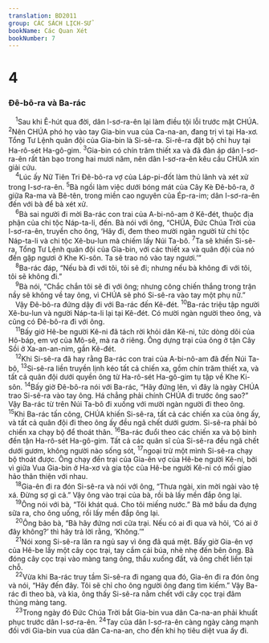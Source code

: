 ```yaml
---
translation: BD2011
group: CÁC SÁCH LỊCH-SỬ
bookName: Các Quan Xét 
bookNumber: 7
---
```


<div class="title"><h1>4</h1><h3>Ðê-bô-ra và Ba-rác</h3></div>
<span class="verse cac_4_1"> <sup>1</sup>Sau khi Ê-hút qua đời, dân I-sơ-ra-ên lại làm điều tội lỗi trước mặt CHÚA. </span>
<span class="verse cac_4_2"><sup>2</sup>Nên CHÚA phó họ vào tay Gia-bin vua của Ca-na-an, đang trị vì tại Ha-xơ. Tổng Tư Lệnh quân đội của Gia-bin là Si-sê-ra. Si-rê-ra đặt bộ chỉ huy tại Ha-rô-sét Ha-gô-gim. </span>
<span class="verse cac_4_3"><sup>3</sup>Gia-bin có chín trăm thiết xa và đã đàn áp dân I-sơ-ra-ên rất tàn bạo trong hai mươi năm, nên dân I-sơ-ra-ên kêu cầu CHÚA xin giải cứu.<br/></span>
<span class="verse cac_4_4"> <sup>4</sup>Lúc ấy Nữ Tiên Tri Ðê-bô-ra vợ của Láp-pi-đốt làm thủ lãnh và xét xử trong I-sơ-ra-ên. </span>
<span class="verse cac_4_5"><sup>5</sup>Bà ngồi làm việc dưới bóng mát của Cây Kè Ðê-bô-ra, ở giữa Ra-ma và Bê-tên, trong miền cao nguyên của Ép-ra-im; dân I-sơ-ra-ên đến với bà để bà xét xử.<br/></span>
<span class="verse cac_4_6"> <sup>6</sup>Bà sai người đi mời Ba-rác con trai của A-bi-nô-am ở Kê-đét, thuộc địa phận của chi tộc Náp-ta-li, đến. Bà nói với ông, “CHÚA, Ðức Chúa Trời của I-sơ-ra-ên, truyền cho ông, ‘Hãy đi, đem theo mười ngàn người từ chi tộc Náp-ta-li và chi tộc Xê-bu-lun mà chiếm lấy Núi Ta-bô. </span>
<span class="verse cac_4_7"><sup>7</sup>Ta sẽ khiến Si-sê-ra, Tổng Tư Lệnh quân đội của Gia-bin, với các thiết xa và quân đội của nó đến gặp ngươi ở Khe Ki-sôn. Ta sẽ trao nó vào tay ngươi.’”<br/></span>
<span class="verse cac_4_8"> <sup>8</sup>Ba-rác đáp, “Nếu bà đi với tôi, tôi sẽ đi; nhưng nếu bà không đi với tôi, tôi sẽ không đi.”<br/></span>
<span class="verse cac_4_9"> <sup>9</sup>Bà nói, “Chắc chắn tôi sẽ đi với ông; nhưng công chiến thắng trong trận nầy sẽ không về tay ông, vì CHÚA sẽ phó Si-sê-ra vào tay một phụ nữ.”<br/> Vậy Ðê-bô-ra đứng dậy đi với Ba-rác đến Kê-đét. </span>
<span class="verse cac_4_10"><sup>10</sup>Ba-rác triệu tập người Xê-bu-lun và người Náp-ta-li lại tại Kê-đét. Có mười ngàn người theo ông, và cũng có Ðê-bô-ra đi với ông.<br/></span>
<span class="verse cac_4_11"> <sup>11</sup>Bấy giờ Hê-be người Kê-ni đã tách rời khỏi dân Kê-ni, tức dòng dõi của Hô-báp, em vợ của Mô-sê, mà ra ở riêng. Ông dựng trại của ông ở tận Cây Sồi ở Xa-an-an-nim, gần Kê-đét.<br/></span>
<span class="verse cac_4_12"> <sup>12</sup>Khi Si-sê-ra đã hay rằng Ba-rác con trai của A-bi-nô-am đã đến Núi Ta-bô, </span>
<span class="verse cac_4_13"><sup>13</sup>Si-sê-ra liền truyền lịnh kéo tất cả chiến xa, gồm chín trăm thiết xa, và tất cả quân đội dưới quyền ông từ Ha-rô-sét Ha-gô-gim tụ tập về Khe Ki-sôn. </span>
<span class="verse cac_4_14"><sup>14</sup>Bấy giờ Ðê-bô-ra nói với Ba-rác, “Hãy đứng lên, vì đây là ngày CHÚA trao Si-sê-ra vào tay ông. Há chẳng phải chính CHÚA đi trước ông sao?” Vậy Ba-rác từ trên Núi Ta-bô đi xuống với mười ngàn người đi theo ông. </span>
<span class="verse cac_4_15"><sup>15</sup>Khi Ba-rác tấn công, CHÚA khiến Si-sê-ra, tất cả các chiến xa của ông ấy, và tất cả quân đội đi theo ông ấy đều ngã chết dưới gươm. Si-sê-ra phải bỏ chiến xa chạy bộ để thoát thân. </span>
<span class="verse cac_4_16"><sup>16</sup>Ba-rác đuổi theo các chiến xa và bộ binh đến tận Ha-rô-sét Ha-gô-gim. Tất cả các quân sĩ của Si-sê-ra đều ngã chết dưới gươm, không người nào sống sót, </span>
<span class="verse cac_4_17"><sup>17</sup>ngoại trừ một mình Si-sê-ra chạy bộ thoát được. Ông chạy đến trại của Gia-ên vợ của Hê-be người Kê-ni, bởi vì giữa Vua Gia-bin ở Ha-xơ và gia tộc của Hê-be người Kê-ni có mối giao hảo thân thiện với nhau.<br/></span>
<span class="verse cac_4_18"> <sup>18</sup>Gia-ên đi ra đón Si-sê-ra và nói với ông, “Thưa ngài, xin mời ngài vào tệ xá. Ðừng sợ gì cả.” Vậy ông vào trại của bà, rồi bà lấy mền đắp ông lại. <br/></span>
<span class="verse cac_4_19"> <sup>19</sup>Ông nói với bà, “Tôi khát quá. Cho tôi miếng nước.” Bà mở bầu da đựng sữa ra, cho ông uống, rồi lấy mền đắp ông lại.<br/></span>
<span class="verse cac_4_20"> <sup>20</sup>Ông bảo bà, “Bà hãy đứng nơi cửa trại. Nếu có ai đi qua và hỏi, ‘Có ai ở đây không?’ thì hãy trả lời rằng, ‘Không.’”<br/></span>
<span class="verse cac_4_21"> <sup>21</sup>Nói xong Si-sê-ra lăn ra ngủ say vì ông đã quá mệt. Bấy giờ Gia-ên vợ của Hê-be lấy một cây cọc trại, tay cầm cái búa, nhè nhẹ đến bên ông. Bà đóng cây cọc trại vào màng tang ông, thấu xuống đất, và ông chết liền tại chỗ.<br/></span>
<span class="verse cac_4_22"> <sup>22</sup>Vừa khi Ba-rác truy tầm Si-sê-ra đi ngang qua đó, Gia-ên đi ra đón ông và nói, “Hãy đến đây. Tôi sẽ chỉ cho ông người ông đang tìm kiếm.” Vậy Ba-rác đi theo bà, và kìa, ông thấy Si-sê-ra nằm chết với cây cọc trại đâm thủng màng tang.<br/></span>
<span class="verse cac_4_23"> <sup>23</sup>Trong ngày đó Ðức Chúa Trời bắt Gia-bin vua dân Ca-na-an phải khuất phục trước dân I-sơ-ra-ên. </span>
<span class="verse cac_4_24"><sup>24</sup>Tay của dân I-sơ-ra-ên càng ngày càng mạnh đối với Gia-bin vua của dân Ca-na-an, cho đến khi họ tiêu diệt vua ấy đi.<br/></span>
